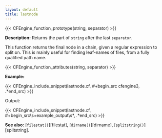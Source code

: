 ```yaml
---
layout: default
title: lastnode
---
```


{{< CFEngine_function_prototype(string, separator) >}}

**Description:** Returns the part of `string` after the last `separator`.

This function returns the final node in a chain, given a regular
expression to split on. This is mainly useful for finding leaf-names of
files, from a fully qualified path name.

{{< CFEngine_function_attributes(string, separator) >}}

**Example:**

{{< CFEngine_include_snippet(lastnode.cf, #\+begin_src cfengine3, .*end_src) >}}

Output:

{{< CFEngine_include_snippet(lastnode.cf, #\+begin_src\s+example_output\s*, .*end_src) >}}

**See also:** [`filestat()`][filestat], [`dirname()`][dirname],
[`splitstring()`][splitstring].
